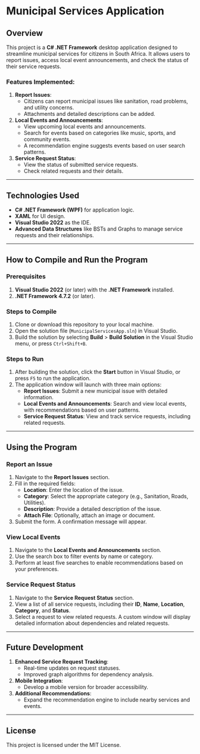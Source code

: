 # Municipal Services Application

## Overview
This project is a **C# .NET Framework** desktop application designed to streamline municipal services for citizens in South Africa. It allows users to report issues, access local event announcements, and check the status of their service requests. 

### Features Implemented:
1. **Report Issues**: 
   - Citizens can report municipal issues like sanitation, road problems, and utility concerns.
   - Attachments and detailed descriptions can be added.
2. **Local Events and Announcements**: 
   - View upcoming local events and announcements.
   - Search for events based on categories like music, sports, and community events.
   - A recommendation engine suggests events based on user search patterns.
3. **Service Request Status**: 
   - View the status of submitted service requests.
   - Check related requests and their details.

---

## Technologies Used
- **C# .NET Framework (WPF)** for application logic.
- **XAML** for UI design.
- **Visual Studio 2022** as the IDE.
- **Advanced Data Structures** like BSTs and Graphs to manage service requests and their relationships.

---

## How to Compile and Run the Program

### Prerequisites
1. **Visual Studio 2022** (or later) with the **.NET Framework** installed.
2. **.NET Framework 4.7.2** (or later).

### Steps to Compile
1. Clone or download this repository to your local machine.
2. Open the solution file (`MunicipalServicesApp.sln`) in Visual Studio.
3. Build the solution by selecting **Build** > **Build Solution** in the Visual Studio menu, or press `Ctrl+Shift+B`.

### Steps to Run
1. After building the solution, click the **Start** button in Visual Studio, or press `F5` to run the application.
2. The application window will launch with three main options:
   - **Report Issues**: Submit a new municipal issue with detailed information.
   - **Local Events and Announcements**: Search and view local events, with recommendations based on user patterns.
   - **Service Request Status**: View and track service requests, including related requests.

---

## Using the Program

### Report an Issue
1. Navigate to the **Report Issues** section.
2. Fill in the required fields:
   - **Location**: Enter the location of the issue.
   - **Category**: Select the appropriate category (e.g., Sanitation, Roads, Utilities).
   - **Description**: Provide a detailed description of the issue.
   - **Attach File**: Optionally, attach an image or document.
3. Submit the form. A confirmation message will appear.

### View Local Events
1. Navigate to the **Local Events and Announcements** section.
2. Use the search box to filter events by name or category.
3. Perform at least five searches to enable recommendations based on your preferences.

### Service Request Status
1. Navigate to the **Service Request Status** section.
2. View a list of all service requests, including their **ID**, **Name**, **Location**, **Category**, and **Status**.
3. Select a request to view related requests. A custom window will display detailed information about dependencies and related requests.

---

## Future Development
1. **Enhanced Service Request Tracking**:
   - Real-time updates on request statuses.
   - Improved graph algorithms for dependency analysis.
2. **Mobile Integration**:
   - Develop a mobile version for broader accessibility.
3. **Additional Recommendations**:
   - Expand the recommendation engine to include nearby services and events.

---

## License
This project is licensed under the MIT License.
